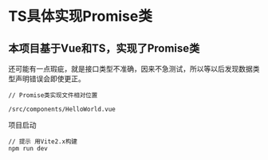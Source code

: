 # TS具体实现Promise类

## 本项目基于Vue和TS，实现了Promise类

还可能有一点瑕疵，就是接口类型不准确，因来不急测试，所以等以后发现数据类型声明错误会即使更正。

```shell
// Promise类实现文件相对位置
    
/src/components/HelloWorld.vue
```
项目启动
```shell
// 提示 用Vite2.x构建
npm run dev
```